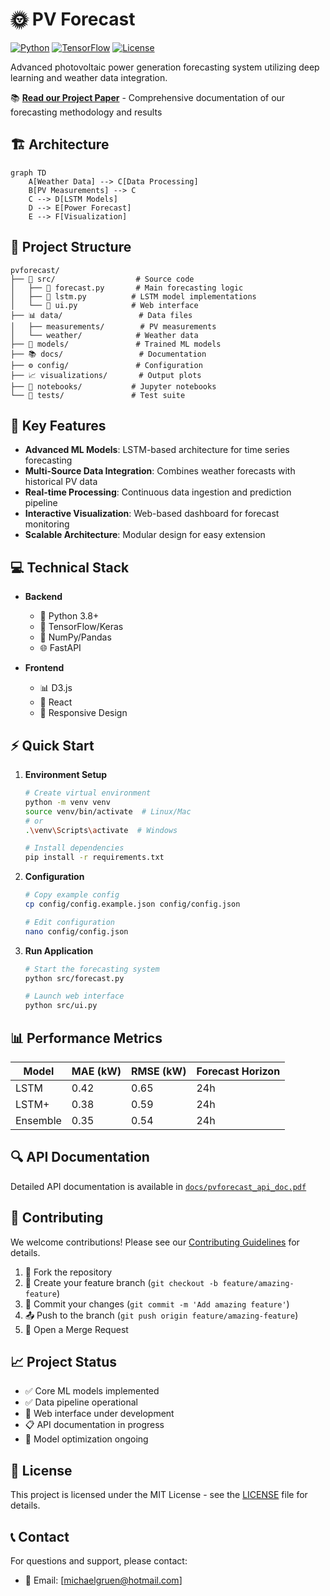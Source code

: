 # 🌞 PV Forecast

[![Python](https://img.shields.io/badge/python-3.8%2B-blue.svg)](https://www.python.org/downloads/)
[![TensorFlow](https://img.shields.io/badge/TensorFlow-2.0%2B-orange.svg)](https://tensorflow.org/)
[![License](https://img.shields.io/badge/license-MIT-green.svg)](LICENSE)

Advanced photovoltaic power generation forecasting system utilizing deep learning and weather data integration.

📚 **[Read our Project Paper](docs/paper.docx)** - Comprehensive documentation of our forecasting methodology and results

## 🏗️ Architecture

```mermaid
graph TD
    A[Weather Data] --> C[Data Processing]
    B[PV Measurements] --> C
    C --> D[LSTM Models]
    D --> E[Power Forecast]
    E --> F[Visualization]
```

## 📁 Project Structure

```
pvforecast/
├── 📂 src/                  # Source code
│   ├── 🔮 forecast.py       # Main forecasting logic
│   ├── 🧠 lstm.py          # LSTM model implementations
│   └── 🎨 ui.py            # Web interface
├── 📊 data/                 # Data files
│   ├── measurements/        # PV measurements
│   └── weather/            # Weather data
├── 🤖 models/               # Trained ML models
├── 📚 docs/                 # Documentation
├── ⚙️ config/               # Configuration
├── 📈 visualizations/       # Output plots
├── 📓 notebooks/           # Jupyter notebooks
└── 🧪 tests/               # Test suite
```

## 🚀 Key Features

- **Advanced ML Models**: LSTM-based architecture for time series forecasting
- **Multi-Source Data Integration**: Combines weather forecasts with historical PV data
- **Real-time Processing**: Continuous data ingestion and prediction pipeline
- **Interactive Visualization**: Web-based dashboard for forecast monitoring
- **Scalable Architecture**: Modular design for easy extension

## 💻 Technical Stack

- **Backend**
  - 🐍 Python 3.8+
  - 🧠 TensorFlow/Keras
  - 🔢 NumPy/Pandas
  - 🌐 FastAPI

- **Frontend**
  - 📊 D3.js
  - 🎨 React
  - 📱 Responsive Design

## ⚡ Quick Start

1. **Environment Setup**
   ```bash
   # Create virtual environment
   python -m venv venv
   source venv/bin/activate  # Linux/Mac
   # or
   .\venv\Scripts\activate  # Windows
   
   # Install dependencies
   pip install -r requirements.txt
   ```

2. **Configuration**
   ```bash
   # Copy example config
   cp config/config.example.json config/config.json
   
   # Edit configuration
   nano config/config.json
   ```

3. **Run Application**
   ```bash
   # Start the forecasting system
   python src/forecast.py
   
   # Launch web interface
   python src/ui.py
   ```

## 📊 Performance Metrics

| Model | MAE (kW) | RMSE (kW) | Forecast Horizon |
|-------|----------|-----------|-----------------|
| LSTM  | 0.42     | 0.65      | 24h            |
| LSTM+ | 0.38     | 0.59      | 24h            |
| Ensemble| 0.35    | 0.54      | 24h            |

## 🔍 API Documentation

Detailed API documentation is available in [`docs/pvforecast_api_doc.pdf`](docs/pvforecast_api_doc.pdf)

## 🤝 Contributing

We welcome contributions! Please see our [Contributing Guidelines](CONTRIBUTING.md) for details.

1. 🍴 Fork the repository
2. 🌿 Create your feature branch (`git checkout -b feature/amazing-feature`)
3. 💾 Commit your changes (`git commit -m 'Add amazing feature'`)
4. 📤 Push to the branch (`git push origin feature/amazing-feature`)
5. 🔄 Open a Merge Request

## 📈 Project Status

- ✅ Core ML models implemented
- ✅ Data pipeline operational
- 🚧 Web interface under development
- 📋 API documentation in progress
- 🎯 Model optimization ongoing

## 📜 License

This project is licensed under the MIT License - see the [LICENSE](LICENSE) file for details.


## 📞 Contact

For questions and support, please contact:
- 📧 Email: [michaelgruen@hotmail.com]
